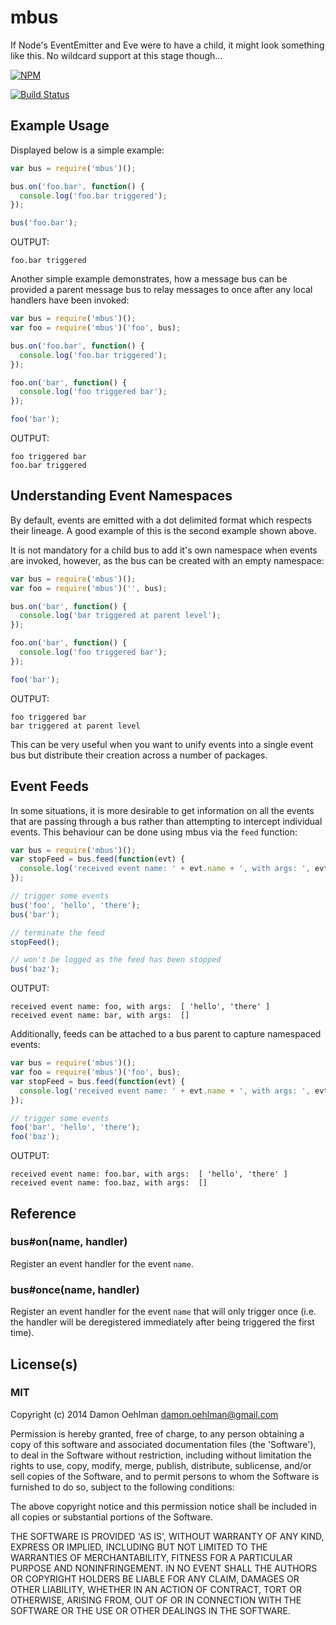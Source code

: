 # mbus

If Node's EventEmitter and Eve were to have a child, it might look something like this.
No wildcard support at this stage though...


[![NPM](https://nodei.co/npm/mbus.png)](https://nodei.co/npm/mbus/)

[![Build Status](https://img.shields.io/travis/DamonOehlman/mbus.svg?branch=master)](https://travis-ci.org/DamonOehlman/mbus) 

## Example Usage

Displayed below is a simple example:

```js
var bus = require('mbus')();

bus.on('foo.bar', function() {
  console.log('foo.bar triggered');
});

bus('foo.bar');

```

OUTPUT:

```
foo.bar triggered
```

Another simple example demonstrates, how a message bus can be provided a
parent message bus to relay messages to once after any local handlers have
been invoked:

```js
var bus = require('mbus')();
var foo = require('mbus')('foo', bus);

bus.on('foo.bar', function() {
  console.log('foo.bar triggered');
});

foo.on('bar', function() {
  console.log('foo triggered bar');
});

foo('bar');

```

OUTPUT:

```
foo triggered bar
foo.bar triggered
```

## Understanding Event Namespaces

By default, events are emitted with a dot delimited format which respects
their lineage.  A good example of this is the second example shown above.

It is not mandatory for a child bus to add it's own namespace when events
are invoked, however, as the bus can be created with an empty namespace:

```js
var bus = require('mbus')();
var foo = require('mbus')('', bus);

bus.on('bar', function() {
  console.log('bar triggered at parent level');
});

foo.on('bar', function() {
  console.log('foo triggered bar');
});

foo('bar');

```

OUTPUT:

```
foo triggered bar
bar triggered at parent level
```

This can be very useful when you want to unify events into a single event
bus but distribute their creation across a number of packages.

## Event Feeds

In some situations, it is more desirable to get information on all the
events that are passing through a bus rather than attempting to intercept
individual events.  This behaviour can be done using mbus via the `feed`
function:

```js
var bus = require('mbus')();
var stopFeed = bus.feed(function(evt) {
  console.log('received event name: ' + evt.name + ', with args: ', evt.args);
});

// trigger some events
bus('foo', 'hello', 'there');
bus('bar');

// terminate the feed
stopFeed();

// won't be logged as the feed has been stopped
bus('baz');

```

OUTPUT:

```
received event name: foo, with args:  [ 'hello', 'there' ]
received event name: bar, with args:  []
```

Additionally, feeds can be attached to a bus parent to capture namespaced
events:

```js
var bus = require('mbus')();
var foo = require('mbus')('foo', bus);
var stopFeed = bus.feed(function(evt) {
  console.log('received event name: ' + evt.name + ', with args: ', evt.args);
});

// trigger some events
foo('bar', 'hello', 'there');
foo('baz');

```

OUTPUT:

```
received event name: foo.bar, with args:  [ 'hello', 'there' ]
received event name: foo.baz, with args:  []
```

## Reference

### bus#on(name, handler)

Register an event handler for the event `name`.

### bus#once(name, handler)

Register an event handler for the event `name` that will only
trigger once (i.e. the handler will be deregistered immediately after
being triggered the first time).

## License(s)

### MIT

Copyright (c) 2014 Damon Oehlman <damon.oehlman@gmail.com>

Permission is hereby granted, free of charge, to any person obtaining
a copy of this software and associated documentation files (the
'Software'), to deal in the Software without restriction, including
without limitation the rights to use, copy, modify, merge, publish,
distribute, sublicense, and/or sell copies of the Software, and to
permit persons to whom the Software is furnished to do so, subject to
the following conditions:

The above copyright notice and this permission notice shall be
included in all copies or substantial portions of the Software.

THE SOFTWARE IS PROVIDED 'AS IS', WITHOUT WARRANTY OF ANY KIND,
EXPRESS OR IMPLIED, INCLUDING BUT NOT LIMITED TO THE WARRANTIES OF
MERCHANTABILITY, FITNESS FOR A PARTICULAR PURPOSE AND NONINFRINGEMENT.
IN NO EVENT SHALL THE AUTHORS OR COPYRIGHT HOLDERS BE LIABLE FOR ANY
CLAIM, DAMAGES OR OTHER LIABILITY, WHETHER IN AN ACTION OF CONTRACT,
TORT OR OTHERWISE, ARISING FROM, OUT OF OR IN CONNECTION WITH THE
SOFTWARE OR THE USE OR OTHER DEALINGS IN THE SOFTWARE.
